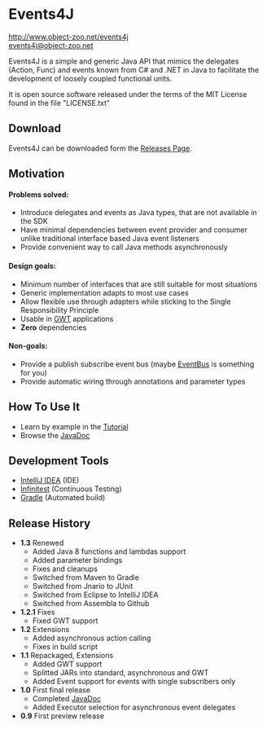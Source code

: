 # Events4J

http://www.object-zoo.net/events4j  
[events4j@object-zoo.net](mailto:events4j@object-zoo.net)

Events4J is a simple and generic Java API that mimics the delegates (Action, Func)
and events known from C# and .NET in Java to facilitate the development of loosely
coupled functional units.

It is open source software released under the terms of the MIT License found in
the file "LICENSE.txt"

## Download
Events4J can be downloaded form the [Releases Page](http://object-zoo.net/events4j/releases).

## Motivation
#### Problems solved:
* Introduce delegates and events as Java types, that are not available in the SDK
* Have minimal dependencies between event provider and consumer unlike traditional interface based Java event listeners
* Provide convenient way to call Java methods asynchronously

#### Design goals:
* Minimum number of interfaces that are still suitable for most situations
* Generic implementation adapts to most use cases
* Allow flexible use through adapters while sticking to the Single Responsibility Principle
* Usable in [GWT](http://code.google.com/intl/en-US/webtoolkit/) applications
* __Zero__ dependencies

#### Non-goals:
* Provide a publish subscribe event bus (maybe [EventBus](http://www.eventbus.org) is something for you)
* Provide automatic wiring through annotations and parameter types

## How To Use It
* Learn by example in the [Tutorial](http://doc.object-zoo.net/events4j/tutorial)
* Browse the [JavaDoc](http://doc.object-zoo.net/events4j/api/)

## Development Tools

* [IntelliJ IDEA](https://www.jetbrains.com/idea/) (IDE)
* [Infinitest](http://infinitest.github.com/) (Continuous Testing)
* [Gradle](https://gradle.org/) (Automated build)

## Release History
* __1.3__ Renewed
    - Added Java 8 functions and lambdas support
    - Added parameter bindings
    - Fixes and cleanups
    - Switched from Maven to Gradle
    - Switched from Jnario to JUnit
    - Switched from Eclipse to IntelliJ IDEA
    - Switched from Assembla to Github
* __1.2.1__  Fixes
    - Fixed GWT support
* __1.2__  Extensions
    - Added asynchronous action calling
    - Fixes in build script
* __1.1__  Repackaged, Extensions
    - Added GWT support
    - Splitted JARs into standard, asynchronous and GWT
    - Added Event support for events with single subscribers only
* __1.0__  First final release
    - Completed [JavaDoc](http://doc.object-zoo.net/events4j/api/)  
    - Added Executor selection for asynchronous event delegates
* __0.9__  First preview release
